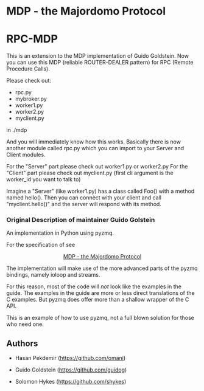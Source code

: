 MDP - the Majordomo Protocol
============================

# RPC-MDP

This is an extension to the MDP implementation of Guido Goldstein.
Now you can use this MDP (reliable ROUTER-DEALER pattern) for RPC (Remote Procedure Calls).

Please check out:
* rpc.py
* mybroker.py
* worker1.py
* worker2.py
* myclient.py

in ./mdp

And you will immediately know how this works. Basically there is now another module called rpc.py which you can import to your Server and Client modules.

For the "Server" part please check out worker1.py or worker2.py
For the "Client" part please check out myclient.py (first cli argument is the worker_id you want to talk to)

Imagine a "Server" (like worker1.py) has a class called Foo() with a method named hello(). Then you can connect with your client and call "myclient.hello()" and the server will respond with its method.


### Original Description of maintainer Guido Golstein
An implementation in Python using pyzmq.

For the specification of see
<center>
<a href="http://rfc.zeromq.org/spec:7">MDP - the Majordomo Protocol<a/>
</center>

The implementation will make use of the more advanced parts of the
pyzmq bindings, namely ioloop and streams.

For this reason, most of the code will *not* look like the examples in
the guide. The examples in the guide are more or less direct
translations of the C examples. But pyzmq does offer more than a
shallow wrapper of the C API.


This is an example of how to use pyzmq, not a full blown solution
for those who need one.


Authors
-------
 * Hasan Pekdemir (https://github.com/omani)

 * Guido Goldstein (https://github.com/guidog)

 * Solomon Hykes (https://github.com/shykes)